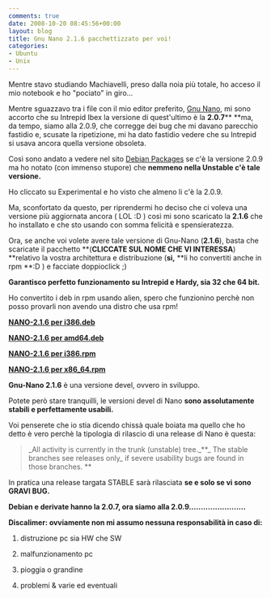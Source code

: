 ```yaml
---
comments: true
date: 2008-10-20 08:45:56+00:00
layout: blog
title: Gnu Nano 2.1.6 pacchettizzato per voi!
categories:
- Ubuntu
- Unix
---
```


Mentre stavo studiando Machiavelli, preso dalla noia più totale, ho acceso il mio notebook e ho "pociato" in giro...

Mentre sguazzavo tra i file con il mio editor preferito, [Gnu Nano](http://www.nano-editor.org/), mi sono accorto che su Intrepid Ibex la versione di quest'ultimo è la **2.0.7**** **ma, da tempo, siamo alla 2.0.9, che corregge dei bug che mi davano parecchio fastidio e, scusate la ripetizione, mi ha dato fastidio vedere che su Intrepid si usava ancora quella versione obsoleta.

Così sono andato a vedere nel sito [Debian Packages](http://www.debian.org/distrib/packages#view) se c'è la versione 2.0.9 ma ho notato (con immenso stupore) che **nemmeno nella Unstable c'è tale versione.**

Ho cliccato su Experimental e ho visto che almeno li c'è la 2.0.9.

Ma, sconfortato da questo, per riprendermi ho deciso che ci voleva una versione più aggiornata ancora ( LOL :D ) così mi sono scaricato la **2.1.6** che ho installato e che sto usando con somma felicità e spensieratezza.

Ora, se anche voi volete avere tale versione di Gnu-Nano (**2.1.6**), basta che scaricate il pacchetto **(****CLICCATE SUL NOME CHE VI INTERESSA****) **relativo la vostra architettura e distribuzione (**si,** **li ho convertiti anche in rpm **:D ) e facciate doppioclick ;)

**Garantisco perfetto funzionamento su Intrepid e Hardy, sia 32 che 64 bit.**


Ho convertito i deb in rpm usando alien, spero che funzionino perchè non posso provarli non avendo una distro che usa rpm!




[**NANO-2.1.6 per i386.deb**](http://www.fileden.com/files/2008/6/10/1953114/nano_2.1.6-1pol_i386.deb)




[**NANO-2.1.6 per amd64.deb**](http://www.fileden.com/files/2008/6/10/1953114/nano_2.1.6-1pol_amd64.deb)




[**NANO-2.1.6 per i386.rpm**](http://www.fileden.com/files/2008/6/10/1953114/nano-2.1.6-2.i386.rpm)




[**NANO-2.1.6 per x86_64.rpm**](http://www.fileden.com/files/2008/6/10/1953114/nano-2.1.6-2.x86_64.rpm)



**Gnu-Nano 2.1.6** è una versione devel, ovvero in sviluppo.

Potete però stare tranquilli, le versioni devel di Nano **sono assolutamente stabili e perfettamente usabili.**

Voi penserete che io stia dicendo chissà quale boiata ma quello che ho detto è vero perchè la tipologia di rilascio di una release di Nano è questa:


<blockquote>_All activity is currently in the trunk (unstable) tree._**_ The stable branches see releases only_ if severe usability bugs are found in those branches. **</blockquote>


In pratica una release targata STABLE sarà rilasciata **se e solo se vi sono GRAVI BUG.**

**Debian e derivate hanno la 2.0.7, ora siamo alla 2.0.9........................**
  

  

  

  

  

  

  

  

  

  

  

**Discalimer: ovviamente non mi assumo nessuna responsabilità in caso di:**



	
  1. distruzione pc sia HW che SW

	
  2. malfunzionamento pc

	
  3. pioggia o grandine

	
  4. problemi & varie ed eventuali


